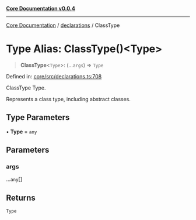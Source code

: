 [**Core Documentation v0.0.4**](../../README.md)

***

[Core Documentation](../../modules.md) / [declarations](../README.md) / ClassType

# Type Alias: ClassType()\<Type\>

> **ClassType**\<`Type`\>: (...`args`) => `Type`

Defined in: [core/src/declarations.ts:708](https://github.com/stonemjs/core/blob/e4675fc5d1a8e120fdb4d54e226a2496fdda3681/src/declarations.ts#L708)

ClassType Type.

Represents a class type, including abstract classes.

## Type Parameters

• **Type** = `any`

## Parameters

### args

...`any`[]

## Returns

`Type`
